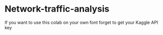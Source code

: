 # Network-traffic-analysis

If you want to use this colab on your own font forget to get your Kaggle API key 
